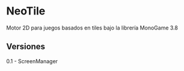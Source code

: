 # NeoTile
Motor 2D para juegos basados en tiles bajo la librería MonoGame 3.8

## Versiones

0.1 - ScreenManager
